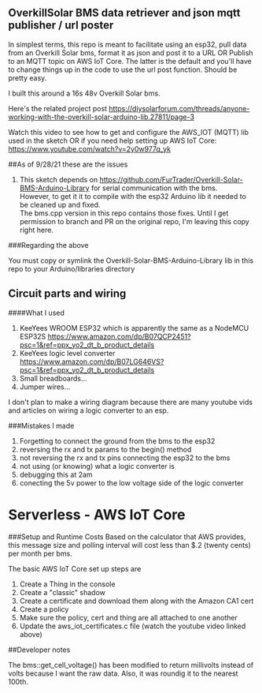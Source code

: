 ## OverkillSolar BMS data retriever and json mqtt publisher / url poster
In simplest terms, this repo is meant to facilitate using an esp32, pull data from an Overkill Solar bms, format it as json and post it to a URL OR Publish to an MQTT topic on AWS IoT Core.  The latter is the default and you'll have to change things up in the code to use the url post function.  Should be pretty easy.

I built this around a 16s 48v Overkill Solar bms.
   
Here's the related project post https://diysolarforum.com/threads/anyone-working-with-the-overkill-solar-arduino-lib.27811/page-3

Watch this video to see how to get and configure the AWS_IOT (MQTT) lib used in the sketch OR if you need help setting up AWS IoT Core: https://www.youtube.com/watch?v=2y0w977q_yk

##As of 9/28/21 these are the issues

1. This sketch depends on https://github.com/FurTrader/Overkill-Solar-BMS-Arduino-Library for serial communication with the bms.  
However, to get it it to compile with the esp32 Arduino lib it needed to be cleaned up and fixed.   
The bms.cpp version in this repo contains those fixes.  Until I get permission to branch and PR on the original repo, 
I'm leaving this copy right here. 

###Regarding the above

You must copy or symlink the Overkill-Solar-BMS-Arduino-Library lib in this repo to your Arduino/libraries directory


## Circuit parts and wiring

####What I used

1. KeeYees WROOM ESP32 which is apparently the same as a NodeMCU ESP32S https://www.amazon.com/dp/B07QCP2451?psc=1&ref=ppx_yo2_dt_b_product_details
2. KeeYees logic level converter https://www.amazon.com/dp/B07LG646VS?psc=1&ref=ppx_yo2_dt_b_product_details
3. Small breadboards...
4. Jumper wires...

I don't plan to make a wiring diagram because there are many youtube vids and articles on wiring a logic converter to an esp.

###Mistakes I made
1. Forgetting to connect the ground from the bms to the esp32
2. reversing the rx and tx params to the begin() method
3. not reversing the rx and tx pins connecting the esp32 to the bms
4. not using (or knowing) what a logic converter is
5. debugging this at 2am
6. conecting the 5v power to the low voltage side of the logic converter

# Serverless - AWS IoT Core

###Setup and Runtime Costs
Based on the calculator that AWS provides, this message size and polling interval will cost less than $.2 (twenty cents) per month per bms.

The basic AWS IoT Core set up steps are
1. Create a Thing in the console
2. Create a "classic" shadow
3. Create a certificate and download them along with the Amazon CA1 cert
4. Create a policy
5. Make sure the policy, cert and thing are all attached to one another
6. Update the aws_iot_certificates.c file (watch the youtube video linked above)
 
##Developer notes

The bms::get_cell_voltage() has been modified to return millivolts instead of volts because I want the raw data.  Also, it was roundig it to the nearest 100th.

